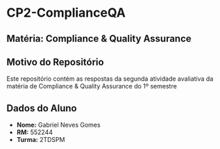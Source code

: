 # CP2-ComplianceQA

## Matéria: Compliance & Quality Assurance

## Motivo do Repositório
Este repositório contém as respostas da segunda atividade avaliativa da matéria de Compliance & Quality Assurance do 1º semestre

## Dados do Aluno
- **Nome:** Gabriel Neves Gomes
- **RM:** 552244
- **Turma:** 2TDSPM
